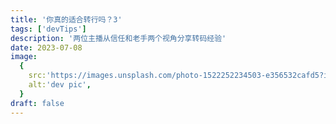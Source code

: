 ```yaml
---
title: '你真的适合转行吗？3'
tags: ['devTips']
description: '两位主播从信任和老手两个视角分享转码经验'
date: 2023-07-08
image:
  {
    src:'https://images.unsplash.com/photo-1522252234503-e356532cafd5?ixlib=rb-4.0.3&ixid=M3wxMjA3fDB8MHxwaG90by1wYWdlfHx8fGVufDB8fHx8fA%3D%3D&auto=format&fit=crop&w=1025&q=80',
    alt:'dev pic',
  }
draft: false
---
```

